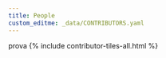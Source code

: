 ```yaml
---
title: People
custom_editme: _data/CONTRIBUTORS.yaml
---
```

prova
{% include contributor-tiles-all.html %}